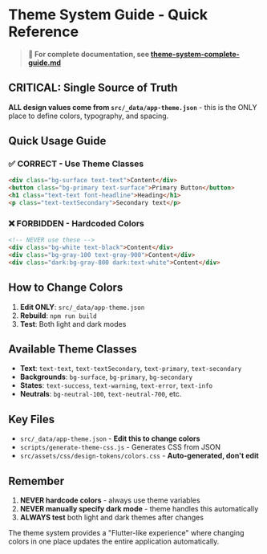 # Theme System Guide - Quick Reference

> **📖 For complete documentation, see [theme-system-complete-guide.md](.kiro/steering/theme-system-complete-guide.md)**

## CRITICAL: Single Source of Truth

**ALL design values come from `src/_data/app-theme.json`** - this is the ONLY place to define colors, typography, and spacing.

## Quick Usage Guide

### ✅ CORRECT - Use Theme Classes
```html
<div class="bg-surface text-text">Content</div>
<button class="bg-primary text-surface">Primary Button</button>
<h1 class="text-text font-headline">Heading</h1>
<p class="text-textSecondary">Secondary text</p>
```

### ❌ FORBIDDEN - Hardcoded Colors
```html
<!-- NEVER use these -->
<div class="bg-white text-black">Content</div>
<div class="bg-gray-100 text-gray-900">Content</div>
<div class="dark:bg-gray-800 dark:text-white">Content</div>
```

## How to Change Colors

1. **Edit ONLY**: `src/_data/app-theme.json`
2. **Rebuild**: `npm run build`
3. **Test**: Both light and dark modes

## Available Theme Classes

- **Text**: `text-text`, `text-textSecondary`, `text-primary`, `text-secondary`
- **Backgrounds**: `bg-surface`, `bg-primary`, `bg-secondary`
- **States**: `text-success`, `text-warning`, `text-error`, `text-info`
- **Neutrals**: `bg-neutral-100`, `text-neutral-700`, etc.

## Key Files

- `src/_data/app-theme.json` - **Edit this to change colors**
- `scripts/generate-theme-css.js` - Generates CSS from JSON
- `src/assets/css/design-tokens/colors.css` - **Auto-generated, don't edit**

## Remember

1. **NEVER hardcode colors** - always use theme variables
2. **NEVER manually specify dark mode** - theme handles this automatically
3. **ALWAYS test** both light and dark themes after changes

The theme system provides a "Flutter-like experience" where changing colors in one place updates the entire application automatically.